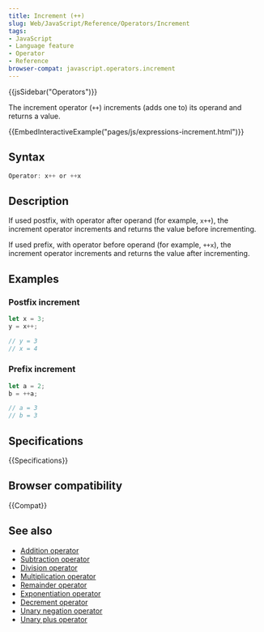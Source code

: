 ```yaml
---
title: Increment (++)
slug: Web/JavaScript/Reference/Operators/Increment
tags:
- JavaScript
- Language feature
- Operator
- Reference
browser-compat: javascript.operators.increment
---
```

{{jsSidebar("Operators")}}

The increment operator (`++`) increments (adds one to) its operand and returns a
value.

{{EmbedInteractiveExample("pages/js/expressions-increment.html")}}

## Syntax

```js
Operator: x++ or ++x
```

## Description

If used postfix, with operator after operand (for example, `x++`), the increment
operator increments and returns the value before incrementing.

If used prefix, with operator before operand (for example, `++x`), the increment
operator increments and returns the value after incrementing.

## Examples

### Postfix increment

```js
let x = 3;
y = x++;

// y = 3
// x = 4
```

### Prefix increment

```js
let a = 2;
b = ++a;

// a = 3
// b = 3
```

## Specifications

{{Specifications}}

## Browser compatibility

{{Compat}}

## See also

- [Addition operator](/en-US/docs/Web/JavaScript/Reference/Operators/Addition)
- [Subtraction operator](/en-US/docs/Web/JavaScript/Reference/Operators/Subtraction)
- [Division operator](/en-US/docs/Web/JavaScript/Reference/Operators/Division)
- [Multiplication operator](/en-US/docs/Web/JavaScript/Reference/Operators/Multiplication)
- [Remainder operator](/en-US/docs/Web/JavaScript/Reference/Operators/Remainder)
- [Exponentiation operator](/en-US/docs/Web/JavaScript/Reference/Operators/Exponentiation)
- [Decrement operator](/en-US/docs/Web/JavaScript/Reference/Operators/Decrement)
- [Unary negation operator](/en-US/docs/Web/JavaScript/Reference/Operators/Unary_negation)
- [Unary plus operator](/en-US/docs/Web/JavaScript/Reference/Operators/Unary_plus)
